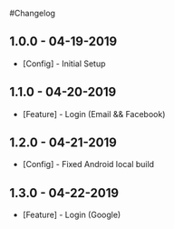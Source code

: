 #Changelog

## 1.0.0 - 04-19-2019
- [Config] - Initial Setup

## 1.1.0 - 04-20-2019
- [Feature] - Login (Email && Facebook)

## 1.2.0 - 04-21-2019
- [Config] - Fixed Android local build

## 1.3.0 - 04-22-2019
- [Feature] - Login (Google)
